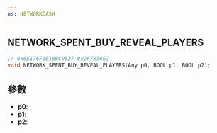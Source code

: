 ```yaml
---
ns: NETWORKCASH
---
```

## NETWORK_SPENT_BUY_REVEAL_PLAYERS

```c
// 0x6E176F1B18BC0637 0x2F7836E2
void NETWORK_SPENT_BUY_REVEAL_PLAYERS(Any p0, BOOL p1, BOOL p2);
```


## 參數
* **p0**: 
* **p1**: 
* **p2**: 

